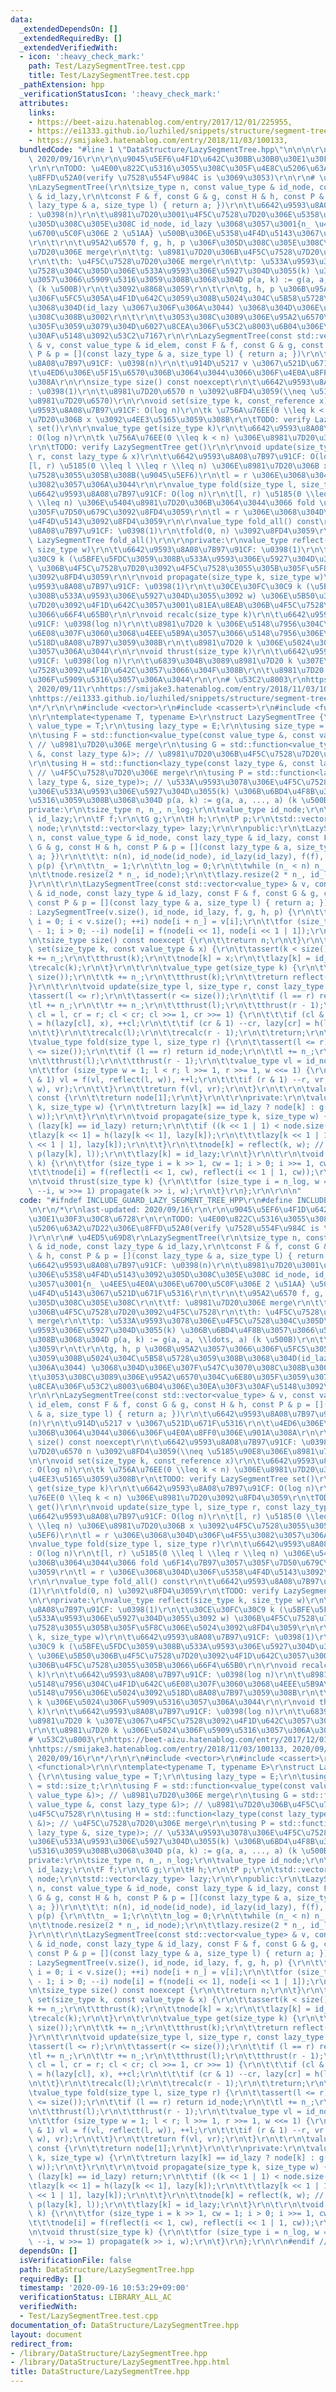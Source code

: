 ```yaml
---
data:
  _extendedDependsOn: []
  _extendedRequiredBy: []
  _extendedVerifiedWith:
  - icon: ':heavy_check_mark:'
    path: Test/LazySegmentTree.test.cpp
    title: Test/LazySegmentTree.test.cpp
  _pathExtension: hpp
  _verificationStatusIcon: ':heavy_check_mark:'
  attributes:
    links:
    - https://beet-aizu.hatenablog.com/entry/2017/12/01/225955,
    - https://ei1333.github.io/luzhiled/snippets/structure/segment-tree.html,
    - https://smijake3.hatenablog.com/entry/2018/11/03/100133,
  bundledCode: "#line 1 \"DataStructure/LazySegmentTree.hpp\"\n\n\n\r\n/*\r\nlast-updated:\
    \ 2020/09/16\r\n\r\n\u9045\u5EF6\u4F1D\u642C\u30BB\u30B0\u30E1\u30F3\u30C8\u6728\
    \r\n\r\nTODO: \u4E00\u822C\u5316\u3055\u308C\u305F\u4E8C\u5206\u63A2\u7D22\u306E\
    \u8FFD\u52A0(verify \u7528\u554F\u984C is \u3069\u3053)\r\n\r\n# \u4ED5\u69D8\r\
    \nLazySegmentTree(\r\n\tsize_type n, const value_type & id_node, const lazy_type\
    \ & id_lazy,\r\n\tconst F & f, const G & g, const H & h, const P & p = [](const\
    \ lazy_type & a, size_type l) { return a; })\r\n\t\u6642\u9593\u8A08\u7B97\u91CF\
    : \u0398(n)\r\n\t\u8981\u7D20\u3001\u4F5C\u7528\u7D20\u306E\u5358\u4F4D\u5143\u3092\
    \u305D\u308C\u305E\u308C id_node, id_lazy \u3068\u3057\u3001{n_ \u4EE5\u4E0A\u306E\
    \u6700\u5C0F\u306E 2 \u51AA} \u500B\u306E\u5358\u4F4D\u5143\u3067\u521D\u671F\u5316\
    \r\n\t\r\n\t\u95A2\u6570 f, g, h, p \u306F\u305D\u308C\u305E\u308C\r\n\t\tf: \u8981\
    \u7D20\u306E merge\r\n\t\tg: \u8981\u7D20\u306B\u4F5C\u7528\u7D20\u3092\u4F5C\u7528\
    \r\n\t\th: \u4F5C\u7528\u7D20\u306E merge\r\n\t\tp: \u533A\u9593\u3078\u306E\u4F5C\
    \u7528\u304C\u305D\u306E\u533A\u9593\u306E\u5927\u304D\u3055(k) \u306B\u6BD4\u4F8B\
    \u3057\u3066\u5909\u5316\u3059\u308B\u3068\u304D p(a, k) := g(a, a, \\ldots, a)\
    \ (k \u500B)\r\n\t\u3092\u8868\u3059\r\n\t\r\n\tg, h, p \u306B\u95A2\u3057\u3066\
    \u306F\u5FC5\u305A\u4F1D\u642C\u3059\u308B\u5024\u304C\u5B58\u5728\u3059\u308B\
    \u3068\u304D(id_lazy \u3067\u306F\u306A\u3044) \u3068\u304D\u306E\u307F\u547C\u3070\
    \u308C\u308B\u3002\r\n\t\r\n\t\u3053\u308C\u3089\u306E\u95A2\u6570\u304C\u6E80\
    \u305F\u3059\u3079\u304D\u6027\u8CEA\u306F\u53C2\u8003\u6B04\u306E\u30EA\u30F3\
    \u30AF\u5148\u3092\u53C2\u7167\r\n\r\nLazySegmentTree(const std::vector<value_type>\
    \ & v, const value_type & id_elem, const F & f, const G & g, const H & h, const\
    \ P & p = [](const lazy_type & a, size_type l) { return a; })\r\n\t\u6642\u9593\
    \u8A08\u7B97\u91CF: \u0398(n)\r\n\t\u914D\u5217 v \u3067\u521D\u671F\u5316\r\n\
    \t\u4ED6\u306E\u5F15\u6570\u306B\u3064\u3044\u3066\u306F\u4E0A\u8FF0\u306E\u901A\
    \u308A\r\n\r\nsize_type size() const noexcept\r\n\t\u6642\u9593\u8A08\u7B97\u91CF\
    : \u0398(1)\r\n\t\u8981\u7D20\u6570 n \u3092\u8FD4\u3059(\\neq \u5185\u90E8\u306E\
    \u8981\u7D20\u6570)\r\n\r\nvoid set(size_type k, const_reference x)\r\n\t\u6642\
    \u9593\u8A08\u7B97\u91CF: O(log n)\r\n\tk \u756A\u76EE(0 \\leq k < n) \u306E\u8981\
    \u7D20\u306B x \u3092\u4EE3\u5165\u3059\u308B\r\n\tTODO: verify LazySegmentTree\
    \ set()\r\n\r\nvalue_type get(size_type k)\r\n\t\u6642\u9593\u8A08\u7B97\u91CF\
    : O(log n)\r\n\tk \u756A\u76EE(0 \\leq k < n) \u306E\u8981\u7D20\u3092\u8FD4\u3059\
    \r\n\tTODO: verify LazySegmentTree get()\r\n\r\nvoid update(size_type l, size_type\
    \ r, const lazy_type & x)\r\n\t\u6642\u9593\u8A08\u7B97\u91CF: O(log n)\r\n\t\
    [l, r) \u5185(0 \\leq l \\leq r \\leq n) \u306E\u8981\u7D20\u306B x \u3092\u4F5C\
    \u7528\u3055\u305B\u308B(\u9045\u5EF6)\r\n\tl = r \u306E\u3068\u304D\u306F\u4F55\
    \u3082\u3057\u306A\u3044\r\n\r\nvalue_type fold(size_type l, size_type r)\r\n\t\
    \u6642\u9593\u8A08\u7B97\u91CF: O(log n)\r\n\t[l, r) \u5185(0 \\leq l \\leq r\
    \ \\leq n) \u306E\u5404\u8981\u7D20\u306B\u3064\u3044\u3066 fold \u6F14\u7B97\u3057\
    \u305F\u7D50\u679C\u3092\u8FD4\u3059\r\n\tl = r \u306E\u3068\u304D\u306F\u5358\
    \u4F4D\u5143\u3092\u8FD4\u3059\r\n\r\nvalue_type fold_all() const\r\n\t\u6642\u9593\
    \u8A08\u7B97\u91CF: \u0398(1)\r\n\tfold(0, n) \u3092\u8FD4\u3059\r\n\tTODO: verify\
    \ LazySegmentTree fold_all()\r\n\r\nprivate:\r\nvalue_type reflect(size_type k,\
    \ size_type w)\r\n\t\u6642\u9593\u8A08\u7B97\u91CF: \u0398(1)\r\n\t\u30CE\u30FC\
    \u30C9 k (\u5BFE\u5FDC\u3059\u308B\u533A\u9593\u306E\u5927\u304D\u3055\u3092 w)\
    \ \u306B\u4F5C\u7528\u7D20\u3092\u4F5C\u7528\u3055\u305B\u305F\u5F8C\u306E\u5024\
    \u3092\u8FD4\u3059\r\n\r\nvoid propagate(size_type k, size_type w)\r\n\t\u6642\
    \u9593\u8A08\u7B97\u91CF: \u0398(1)\r\n\t\u30CE\u30FC\u30C9 k (\u5BFE\u5FDC\u3059\
    \u308B\u533A\u9593\u306E\u5927\u304D\u3055\u3092 w) \u306E\u5B50\u306B\u4F5C\u7528\
    \u7D20\u3092\u4F1D\u642C\u3057\u3001\u81EA\u8EAB\u306B\u4F5C\u7528\u3055\u305B\
    \u3066\u66F4\u65B0\r\n\r\nvoid recalc(size_type k)\r\n\t\u6642\u9593\u8A08\u7B97\
    \u91CF: \u0398(log n)\r\n\t\u8981\u7D20 k \u306E\u5148\u7956\u304C\u4F1D\u642C\
    \u6E08\u307F\u3060\u3068\u4EEE\u5B9A\u3057\u3066\u5148\u7956\u306E\u5024\u3092\
    \u518D\u8A08\u7B97\u3059\u308B\r\n\t\u8981\u7D20 k \u306E\u5024\u306F\u5909\u5316\
    \u3057\u306A\u3044\r\n\r\nvoid thrust(size_type k)\r\n\t\u6642\u9593\u8A08\u7B97\
    \u91CF: \u0398(log n)\r\n\t\u6839\u304B\u3089\u8981\u7D20 k \u307E\u3067\u4F5C\
    \u7528\u3092\u4F1D\u642C\u3057\u3066\u304F\u308B\r\n\t\u8981\u7D20 k \u306E\u5024\
    \u306F\u5909\u5316\u3057\u306A\u3044\r\n\r\n# \u53C2\u8003\r\nhttps://beet-aizu.hatenablog.com/entry/2017/12/01/225955,\
    \ 2020/09/11\r\nhttps://smijake3.hatenablog.com/entry/2018/11/03/100133, 2020/09/16\r\
    \nhttps://ei1333.github.io/luzhiled/snippets/structure/segment-tree.html, 2020/09/16\r\
    \n*/\r\n\r\n#include <vector>\r\n#include <cassert>\r\n#include <functional>\r\
    \n\r\ntemplate<typename T, typename E>\r\nstruct LazySegmentTree {\r\n\tusing\
    \ value_type = T;\r\n\tusing lazy_type = E;\r\n\tusing size_type = std::size_t;\r\
    \n\tusing F = std::function<value_type(const value_type &, const value_type &)>;\
    \ // \u8981\u7D20\u306E merge\r\n\tusing G = std::function<value_type(const value_type\
    \ &, const lazy_type &)>; // \u8981\u7D20\u306B\u4F5C\u7528\u7D20\u3092\u4F5C\u7528\
    \r\n\tusing H = std::function<lazy_type(const lazy_type &, const lazy_type &)>;\
    \ // \u4F5C\u7528\u7D20\u306E merge\r\n\tusing P = std::function<lazy_type(const\
    \ lazy_type &, size_type)>; // \u533A\u9593\u3078\u306E\u4F5C\u7528\u304C\u305D\
    \u306E\u533A\u9593\u306E\u5927\u304D\u3055(k) \u306B\u6BD4\u4F8B\u3057\u3066\u5909\
    \u5316\u3059\u308B\u3068\u304D p(a, k) := g(a, a, ..., a) (k \u500B)\r\n\t\r\n\
    private:\r\n\tsize_type n, n_, n_log;\r\n\tvalue_type id_node;\r\n\tlazy_type\
    \ id_lazy;\r\n\tF f;\r\n\tG g;\r\n\tH h;\r\n\tP p;\r\n\tstd::vector<value_type>\
    \ node;\r\n\tstd::vector<lazy_type> lazy;\r\n\r\npublic:\r\n\tLazySegmentTree(size_type\
    \ n, const value_type & id_node, const lazy_type & id_lazy, const F & f, const\
    \ G & g, const H & h, const P & p = [](const lazy_type & a, size_type l) { return\
    \ a; })\r\n\t\t\t: n(n), id_node(id_node), id_lazy(id_lazy), f(f), g(g), h(h),\
    \ p(p) {\r\n\t\tn_ = 1;\r\n\t\tn_log = 0;\r\n\t\twhile (n_ < n) n_ <<= 1, ++n_log;\r\
    \n\t\tnode.resize(2 * n_, id_node);\r\n\t\tlazy.resize(2 * n_, id_lazy);\r\n\t\
    }\r\n\t\r\n\tLazySegmentTree(const std::vector<value_type> & v, const value_type\
    \ & id_node, const lazy_type & id_lazy, const F & f, const G & g, const H & h,\
    \ const P & p = [](const lazy_type & a, size_type l) { return a; })\r\n\t\t\t\
    : LazySegmentTree(v.size(), id_node, id_lazy, f, g, h, p) {\r\n\t\tfor (size_type\
    \ i = 0; i < v.size(); ++i) node[i + n_] = v[i];\r\n\t\tfor (size_type i = n_\
    \ - 1; i > 0; --i) node[i] = f(node[i << 1], node[i << 1 | 1]);\r\n\t}\r\n\t\r\
    \n\tsize_type size() const noexcept {\r\n\t\treturn n;\r\n\t}\r\n\t\r\n\tvoid\
    \ set(size_type k, const value_type & x) {\r\n\t\tassert(k < size());\r\n\t\t\
    k += n_;\r\n\t\tthrust(k);\r\n\t\tnode[k] = x;\r\n\t\tlazy[k] = id_lazy;\r\n\t\
    \trecalc(k);\r\n\t}\r\n\t\r\n\tvalue_type get(size_type k) {\r\n\t\tassert(k <\
    \ size());\r\n\t\tk += n_;\r\n\t\tthrust(k);\r\n\t\treturn reflect(k, 1);\r\n\t\
    }\r\n\t\r\n\tvoid update(size_type l, size_type r, const lazy_type & x) {\r\n\t\
    \tassert(l <= r);\r\n\t\tassert(r <= size());\r\n\t\tif (l == r) return;\r\n\t\
    \tl += n_;\r\n\t\tr += n_;\r\n\t\tthrust(l);\r\n\t\tthrust(r - 1);\r\n\t\tfor(size_type\
    \ cl = l, cr = r; cl < cr; cl >>= 1, cr >>= 1) {\r\n\t\t\tif (cl & 1) lazy[cl]\
    \ = h(lazy[cl], x), ++cl;\r\n\t\t\tif (cr & 1) --cr, lazy[cr] = h(lazy[cr], x);\r\
    \n\t\t}\r\n\t\trecalc(l);\r\n\t\trecalc(r - 1);\r\n\t\treturn;\r\n\t}\r\n\t\r\n\
    \tvalue_type fold(size_type l, size_type r) {\r\n\t\tassert(l <= r);\r\n\t\tassert(r\
    \ <= size());\r\n\t\tif (l == r) return id_node;\r\n\t\tl += n_;\r\n\t\tr += n_;\r\
    \n\t\tthrust(l);\r\n\t\tthrust(r - 1);\r\n\t\tvalue_type vl = id_node, vr = id_node;\r\
    \n\t\tfor (size_type w = 1; l < r; l >>= 1, r >>= 1, w <<= 1) {\r\n\t\t\tif (l\
    \ & 1) vl = f(vl, reflect(l, w)), ++l;\r\n\t\t\tif (r & 1) --r, vr = f(reflect(r,\
    \ w), vr);\r\n\t\t}\r\n\t\treturn f(vl, vr);\r\n\t}\r\n\t\r\n\tvalue_type fold_all()\
    \ const {\r\n\t\treturn node[1];\r\n\t}\r\n\t\r\nprivate:\r\n\tvalue_type reflect(size_type\
    \ k, size_type w) {\r\n\t\treturn lazy[k] == id_lazy ? node[k] : g(node[k], p(lazy[k],\
    \ w));\r\n\t}\r\n\t\r\n\tvoid propagate(size_type k, size_type w) {\r\n\t\tif\
    \ (lazy[k] == id_lazy) return;\r\n\t\tif ((k << 1 | 1) < node.size()) {\r\n\t\t\
    \tlazy[k << 1] = h(lazy[k << 1], lazy[k]);\r\n\t\t\tlazy[k << 1 | 1] = h(lazy[k\
    \ << 1 | 1], lazy[k]);\r\n\t\t}\r\n\t\tnode[k] = reflect(k, w); // g(node[k],\
    \ p(lazy[k], l));\r\n\t\tlazy[k] = id_lazy;\r\n\t}\r\n\t\r\n\tvoid recalc(size_type\
    \ k) {\r\n\t\tfor (size_type i = k >> 1, cw = 1; i > 0; i >>= 1, cw <<= 1)\r\n\
    \t\t\tnode[i] = f(reflect(i << 1, cw), reflect(i << 1 | 1, cw));\r\n\t}\r\n\t\r\
    \n\tvoid thrust(size_type k) {\r\n\t\tfor (size_type i = n_log, w = n_; i > 0;\
    \ --i, w >>= 1) propagate(k >> i, w);\r\n\t}\r\n};\r\n\r\n\n"
  code: "#ifndef INCLUDE_GUARD_LAZY_SEGMENT_TREE_HPP\r\n#define INCLUDE_GUARD_LAZY_SEGMENT_TREE_HPP\r\
    \n\r\n/*\r\nlast-updated: 2020/09/16\r\n\r\n\u9045\u5EF6\u4F1D\u642C\u30BB\u30B0\
    \u30E1\u30F3\u30C8\u6728\r\n\r\nTODO: \u4E00\u822C\u5316\u3055\u308C\u305F\u4E8C\
    \u5206\u63A2\u7D22\u306E\u8FFD\u52A0(verify \u7528\u554F\u984C is \u3069\u3053\
    )\r\n\r\n# \u4ED5\u69D8\r\nLazySegmentTree(\r\n\tsize_type n, const value_type\
    \ & id_node, const lazy_type & id_lazy,\r\n\tconst F & f, const G & g, const H\
    \ & h, const P & p = [](const lazy_type & a, size_type l) { return a; })\r\n\t\
    \u6642\u9593\u8A08\u7B97\u91CF: \u0398(n)\r\n\t\u8981\u7D20\u3001\u4F5C\u7528\u7D20\
    \u306E\u5358\u4F4D\u5143\u3092\u305D\u308C\u305E\u308C id_node, id_lazy \u3068\
    \u3057\u3001{n_ \u4EE5\u4E0A\u306E\u6700\u5C0F\u306E 2 \u51AA} \u500B\u306E\u5358\
    \u4F4D\u5143\u3067\u521D\u671F\u5316\r\n\t\r\n\t\u95A2\u6570 f, g, h, p \u306F\
    \u305D\u308C\u305E\u308C\r\n\t\tf: \u8981\u7D20\u306E merge\r\n\t\tg: \u8981\u7D20\
    \u306B\u4F5C\u7528\u7D20\u3092\u4F5C\u7528\r\n\t\th: \u4F5C\u7528\u7D20\u306E\
    \ merge\r\n\t\tp: \u533A\u9593\u3078\u306E\u4F5C\u7528\u304C\u305D\u306E\u533A\
    \u9593\u306E\u5927\u304D\u3055(k) \u306B\u6BD4\u4F8B\u3057\u3066\u5909\u5316\u3059\
    \u308B\u3068\u304D p(a, k) := g(a, a, \\ldots, a) (k \u500B)\r\n\t\u3092\u8868\
    \u3059\r\n\t\r\n\tg, h, p \u306B\u95A2\u3057\u3066\u306F\u5FC5\u305A\u4F1D\u642C\
    \u3059\u308B\u5024\u304C\u5B58\u5728\u3059\u308B\u3068\u304D(id_lazy \u3067\u306F\
    \u306A\u3044) \u3068\u304D\u306E\u307F\u547C\u3070\u308C\u308B\u3002\r\n\t\r\n\
    \t\u3053\u308C\u3089\u306E\u95A2\u6570\u304C\u6E80\u305F\u3059\u3079\u304D\u6027\
    \u8CEA\u306F\u53C2\u8003\u6B04\u306E\u30EA\u30F3\u30AF\u5148\u3092\u53C2\u7167\
    \r\n\r\nLazySegmentTree(const std::vector<value_type> & v, const value_type &\
    \ id_elem, const F & f, const G & g, const H & h, const P & p = [](const lazy_type\
    \ & a, size_type l) { return a; })\r\n\t\u6642\u9593\u8A08\u7B97\u91CF: \u0398\
    (n)\r\n\t\u914D\u5217 v \u3067\u521D\u671F\u5316\r\n\t\u4ED6\u306E\u5F15\u6570\
    \u306B\u3064\u3044\u3066\u306F\u4E0A\u8FF0\u306E\u901A\u308A\r\n\r\nsize_type\
    \ size() const noexcept\r\n\t\u6642\u9593\u8A08\u7B97\u91CF: \u0398(1)\r\n\t\u8981\
    \u7D20\u6570 n \u3092\u8FD4\u3059(\\neq \u5185\u90E8\u306E\u8981\u7D20\u6570)\r\
    \n\r\nvoid set(size_type k, const_reference x)\r\n\t\u6642\u9593\u8A08\u7B97\u91CF\
    : O(log n)\r\n\tk \u756A\u76EE(0 \\leq k < n) \u306E\u8981\u7D20\u306B x \u3092\
    \u4EE3\u5165\u3059\u308B\r\n\tTODO: verify LazySegmentTree set()\r\n\r\nvalue_type\
    \ get(size_type k)\r\n\t\u6642\u9593\u8A08\u7B97\u91CF: O(log n)\r\n\tk \u756A\
    \u76EE(0 \\leq k < n) \u306E\u8981\u7D20\u3092\u8FD4\u3059\r\n\tTODO: verify LazySegmentTree\
    \ get()\r\n\r\nvoid update(size_type l, size_type r, const lazy_type & x)\r\n\t\
    \u6642\u9593\u8A08\u7B97\u91CF: O(log n)\r\n\t[l, r) \u5185(0 \\leq l \\leq r\
    \ \\leq n) \u306E\u8981\u7D20\u306B x \u3092\u4F5C\u7528\u3055\u305B\u308B(\u9045\
    \u5EF6)\r\n\tl = r \u306E\u3068\u304D\u306F\u4F55\u3082\u3057\u306A\u3044\r\n\r\
    \nvalue_type fold(size_type l, size_type r)\r\n\t\u6642\u9593\u8A08\u7B97\u91CF\
    : O(log n)\r\n\t[l, r) \u5185(0 \\leq l \\leq r \\leq n) \u306E\u5404\u8981\u7D20\
    \u306B\u3064\u3044\u3066 fold \u6F14\u7B97\u3057\u305F\u7D50\u679C\u3092\u8FD4\
    \u3059\r\n\tl = r \u306E\u3068\u304D\u306F\u5358\u4F4D\u5143\u3092\u8FD4\u3059\
    \r\n\r\nvalue_type fold_all() const\r\n\t\u6642\u9593\u8A08\u7B97\u91CF: \u0398\
    (1)\r\n\tfold(0, n) \u3092\u8FD4\u3059\r\n\tTODO: verify LazySegmentTree fold_all()\r\
    \n\r\nprivate:\r\nvalue_type reflect(size_type k, size_type w)\r\n\t\u6642\u9593\
    \u8A08\u7B97\u91CF: \u0398(1)\r\n\t\u30CE\u30FC\u30C9 k (\u5BFE\u5FDC\u3059\u308B\
    \u533A\u9593\u306E\u5927\u304D\u3055\u3092 w) \u306B\u4F5C\u7528\u7D20\u3092\u4F5C\
    \u7528\u3055\u305B\u305F\u5F8C\u306E\u5024\u3092\u8FD4\u3059\r\n\r\nvoid propagate(size_type\
    \ k, size_type w)\r\n\t\u6642\u9593\u8A08\u7B97\u91CF: \u0398(1)\r\n\t\u30CE\u30FC\
    \u30C9 k (\u5BFE\u5FDC\u3059\u308B\u533A\u9593\u306E\u5927\u304D\u3055\u3092 w)\
    \ \u306E\u5B50\u306B\u4F5C\u7528\u7D20\u3092\u4F1D\u642C\u3057\u3001\u81EA\u8EAB\
    \u306B\u4F5C\u7528\u3055\u305B\u3066\u66F4\u65B0\r\n\r\nvoid recalc(size_type\
    \ k)\r\n\t\u6642\u9593\u8A08\u7B97\u91CF: \u0398(log n)\r\n\t\u8981\u7D20 k \u306E\
    \u5148\u7956\u304C\u4F1D\u642C\u6E08\u307F\u3060\u3068\u4EEE\u5B9A\u3057\u3066\
    \u5148\u7956\u306E\u5024\u3092\u518D\u8A08\u7B97\u3059\u308B\r\n\t\u8981\u7D20\
    \ k \u306E\u5024\u306F\u5909\u5316\u3057\u306A\u3044\r\n\r\nvoid thrust(size_type\
    \ k)\r\n\t\u6642\u9593\u8A08\u7B97\u91CF: \u0398(log n)\r\n\t\u6839\u304B\u3089\
    \u8981\u7D20 k \u307E\u3067\u4F5C\u7528\u3092\u4F1D\u642C\u3057\u3066\u304F\u308B\
    \r\n\t\u8981\u7D20 k \u306E\u5024\u306F\u5909\u5316\u3057\u306A\u3044\r\n\r\n\
    # \u53C2\u8003\r\nhttps://beet-aizu.hatenablog.com/entry/2017/12/01/225955, 2020/09/11\r\
    \nhttps://smijake3.hatenablog.com/entry/2018/11/03/100133, 2020/09/16\r\nhttps://ei1333.github.io/luzhiled/snippets/structure/segment-tree.html,\
    \ 2020/09/16\r\n*/\r\n\r\n#include <vector>\r\n#include <cassert>\r\n#include\
    \ <functional>\r\n\r\ntemplate<typename T, typename E>\r\nstruct LazySegmentTree\
    \ {\r\n\tusing value_type = T;\r\n\tusing lazy_type = E;\r\n\tusing size_type\
    \ = std::size_t;\r\n\tusing F = std::function<value_type(const value_type &, const\
    \ value_type &)>; // \u8981\u7D20\u306E merge\r\n\tusing G = std::function<value_type(const\
    \ value_type &, const lazy_type &)>; // \u8981\u7D20\u306B\u4F5C\u7528\u7D20\u3092\
    \u4F5C\u7528\r\n\tusing H = std::function<lazy_type(const lazy_type &, const lazy_type\
    \ &)>; // \u4F5C\u7528\u7D20\u306E merge\r\n\tusing P = std::function<lazy_type(const\
    \ lazy_type &, size_type)>; // \u533A\u9593\u3078\u306E\u4F5C\u7528\u304C\u305D\
    \u306E\u533A\u9593\u306E\u5927\u304D\u3055(k) \u306B\u6BD4\u4F8B\u3057\u3066\u5909\
    \u5316\u3059\u308B\u3068\u304D p(a, k) := g(a, a, ..., a) (k \u500B)\r\n\t\r\n\
    private:\r\n\tsize_type n, n_, n_log;\r\n\tvalue_type id_node;\r\n\tlazy_type\
    \ id_lazy;\r\n\tF f;\r\n\tG g;\r\n\tH h;\r\n\tP p;\r\n\tstd::vector<value_type>\
    \ node;\r\n\tstd::vector<lazy_type> lazy;\r\n\r\npublic:\r\n\tLazySegmentTree(size_type\
    \ n, const value_type & id_node, const lazy_type & id_lazy, const F & f, const\
    \ G & g, const H & h, const P & p = [](const lazy_type & a, size_type l) { return\
    \ a; })\r\n\t\t\t: n(n), id_node(id_node), id_lazy(id_lazy), f(f), g(g), h(h),\
    \ p(p) {\r\n\t\tn_ = 1;\r\n\t\tn_log = 0;\r\n\t\twhile (n_ < n) n_ <<= 1, ++n_log;\r\
    \n\t\tnode.resize(2 * n_, id_node);\r\n\t\tlazy.resize(2 * n_, id_lazy);\r\n\t\
    }\r\n\t\r\n\tLazySegmentTree(const std::vector<value_type> & v, const value_type\
    \ & id_node, const lazy_type & id_lazy, const F & f, const G & g, const H & h,\
    \ const P & p = [](const lazy_type & a, size_type l) { return a; })\r\n\t\t\t\
    : LazySegmentTree(v.size(), id_node, id_lazy, f, g, h, p) {\r\n\t\tfor (size_type\
    \ i = 0; i < v.size(); ++i) node[i + n_] = v[i];\r\n\t\tfor (size_type i = n_\
    \ - 1; i > 0; --i) node[i] = f(node[i << 1], node[i << 1 | 1]);\r\n\t}\r\n\t\r\
    \n\tsize_type size() const noexcept {\r\n\t\treturn n;\r\n\t}\r\n\t\r\n\tvoid\
    \ set(size_type k, const value_type & x) {\r\n\t\tassert(k < size());\r\n\t\t\
    k += n_;\r\n\t\tthrust(k);\r\n\t\tnode[k] = x;\r\n\t\tlazy[k] = id_lazy;\r\n\t\
    \trecalc(k);\r\n\t}\r\n\t\r\n\tvalue_type get(size_type k) {\r\n\t\tassert(k <\
    \ size());\r\n\t\tk += n_;\r\n\t\tthrust(k);\r\n\t\treturn reflect(k, 1);\r\n\t\
    }\r\n\t\r\n\tvoid update(size_type l, size_type r, const lazy_type & x) {\r\n\t\
    \tassert(l <= r);\r\n\t\tassert(r <= size());\r\n\t\tif (l == r) return;\r\n\t\
    \tl += n_;\r\n\t\tr += n_;\r\n\t\tthrust(l);\r\n\t\tthrust(r - 1);\r\n\t\tfor(size_type\
    \ cl = l, cr = r; cl < cr; cl >>= 1, cr >>= 1) {\r\n\t\t\tif (cl & 1) lazy[cl]\
    \ = h(lazy[cl], x), ++cl;\r\n\t\t\tif (cr & 1) --cr, lazy[cr] = h(lazy[cr], x);\r\
    \n\t\t}\r\n\t\trecalc(l);\r\n\t\trecalc(r - 1);\r\n\t\treturn;\r\n\t}\r\n\t\r\n\
    \tvalue_type fold(size_type l, size_type r) {\r\n\t\tassert(l <= r);\r\n\t\tassert(r\
    \ <= size());\r\n\t\tif (l == r) return id_node;\r\n\t\tl += n_;\r\n\t\tr += n_;\r\
    \n\t\tthrust(l);\r\n\t\tthrust(r - 1);\r\n\t\tvalue_type vl = id_node, vr = id_node;\r\
    \n\t\tfor (size_type w = 1; l < r; l >>= 1, r >>= 1, w <<= 1) {\r\n\t\t\tif (l\
    \ & 1) vl = f(vl, reflect(l, w)), ++l;\r\n\t\t\tif (r & 1) --r, vr = f(reflect(r,\
    \ w), vr);\r\n\t\t}\r\n\t\treturn f(vl, vr);\r\n\t}\r\n\t\r\n\tvalue_type fold_all()\
    \ const {\r\n\t\treturn node[1];\r\n\t}\r\n\t\r\nprivate:\r\n\tvalue_type reflect(size_type\
    \ k, size_type w) {\r\n\t\treturn lazy[k] == id_lazy ? node[k] : g(node[k], p(lazy[k],\
    \ w));\r\n\t}\r\n\t\r\n\tvoid propagate(size_type k, size_type w) {\r\n\t\tif\
    \ (lazy[k] == id_lazy) return;\r\n\t\tif ((k << 1 | 1) < node.size()) {\r\n\t\t\
    \tlazy[k << 1] = h(lazy[k << 1], lazy[k]);\r\n\t\t\tlazy[k << 1 | 1] = h(lazy[k\
    \ << 1 | 1], lazy[k]);\r\n\t\t}\r\n\t\tnode[k] = reflect(k, w); // g(node[k],\
    \ p(lazy[k], l));\r\n\t\tlazy[k] = id_lazy;\r\n\t}\r\n\t\r\n\tvoid recalc(size_type\
    \ k) {\r\n\t\tfor (size_type i = k >> 1, cw = 1; i > 0; i >>= 1, cw <<= 1)\r\n\
    \t\t\tnode[i] = f(reflect(i << 1, cw), reflect(i << 1 | 1, cw));\r\n\t}\r\n\t\r\
    \n\tvoid thrust(size_type k) {\r\n\t\tfor (size_type i = n_log, w = n_; i > 0;\
    \ --i, w >>= 1) propagate(k >> i, w);\r\n\t}\r\n};\r\n\r\n#endif // INCLUDE_GUARD_LAZY_SEGMENT_TREE_HPP"
  dependsOn: []
  isVerificationFile: false
  path: DataStructure/LazySegmentTree.hpp
  requiredBy: []
  timestamp: '2020-09-16 10:53:29+09:00'
  verificationStatus: LIBRARY_ALL_AC
  verifiedWith:
  - Test/LazySegmentTree.test.cpp
documentation_of: DataStructure/LazySegmentTree.hpp
layout: document
redirect_from:
- /library/DataStructure/LazySegmentTree.hpp
- /library/DataStructure/LazySegmentTree.hpp.html
title: DataStructure/LazySegmentTree.hpp
---
```

